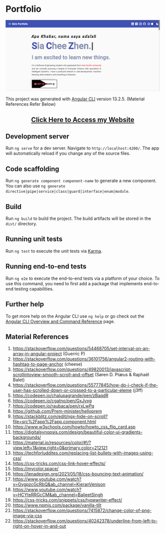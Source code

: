 # Portfolio

<img src="web.PNG">

This project was generated with [Angular CLI](https://github.com/angular/angular-cli) version 13.2.5. (Material References Refer Below)

<h2 align ="center"><a href="https:/heysia.dev" target="_blank">Click Here to Access my Website</a></h2>

## Development server

Run `ng serve` for a dev server. Navigate to `http://localhost:4200/`. The app will automatically reload if you change any of the source files.

## Code scaffolding

Run `ng generate component component-name` to generate a new component. You can also use `ng generate directive|pipe|service|class|guard|interface|enum|module`.

## Build

Run `ng build` to build the project. The build artifacts will be stored in the `dist/` directory.

## Running unit tests

Run `ng test` to execute the unit tests via [Karma](https://karma-runner.github.io).

## Running end-to-end tests

Run `ng e2e` to execute the end-to-end tests via a platform of your choice. To use this command, you need to first add a package that implements end-to-end testing capabilities.

## Further help

To get more help on the Angular CLI use `ng help` or go check out the [Angular CLI Overview and Command Reference](https://angular.io/cli) page.

## Material References
1. https://stackoverflow.com/questions/54468705/set-interval-on-an-array-in-angular-project (Guerric P)
2. https://stackoverflow.com/questions/36101756/angular2-routing-with-hashtag-to-page-anchor (cheese)
3. https://stackoverflow.com/questions/49820013/javascript-scrollintoview-smooth-scroll-and-offset (Søren D. Ptæus & Raphaël Balet)
4. https://stackoverflow.com/questions/55777845/how-do-i-check-if-the-user-has-scrolled-down-or-crossed-to-a-particular-eleme (j3ff)
5. https://codepen.io/chalupagrande/pen/zBaqdR
6. https://codepen.io/cgatno/pen/GxJvxg
7. https://codepen.io/raubaca/pen/rxLwPq
8. https://github.com/Prem-minister/helloprem
9. https://stackblitz.com/edit/ngx-hide-on-scroll?file=src%2Fapp%2Fapp.component.html
10. https://www.w3schools.com/howto/howto_css_flip_card.asp
11. https://digitalsynopsis.com/design/beautiful-color-ui-gradients-backgrounds/
12. https://material.io/resources/color/#!/?view.left=1&view.right=0&primary.color=212121
13. https://techforluddites.com/replacing-list-bullets-with-images-using-css/
14. https://css-tricks.com/css-link-hover-effects/
15. https://mycolor.space/
16. https://lenadesign.org/2021/05/18/css-bouncing-text-animation/
17. https://www.youtube.com/watch?v=GvgpzcGcRbQ&ab_channel=KieranVenison
18. https://www.youtube.com/watch?v=HCYteRRGcCM&ab_channel=BaljeetSingh
19. https://css-tricks.com/snippets/css/typewriter-effect/
20. https://www.npmjs.com/package/vanilla-tilt
21. https://stackoverflow.com/questions/7415872/change-color-of-png-image-via-css
22. https://stackoverflow.com/questions/40242378/underline-from-left-to-right-on-hover-in-and-out


